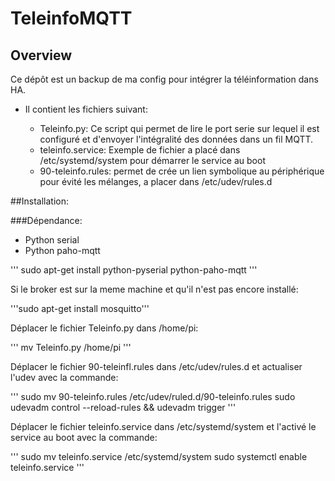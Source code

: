 # TeleinfoMQTT
## Overview

Ce dépôt est un backup de ma config pour intégrer la téléinformation dans HA.

* Il contient les fichiers suivant:

	* Teleinfo.py: Ce script qui permet de lire le port serie sur lequel il est configuré et d'envoyer l'intégralité des données dans un fil MQTT.
	* teleinfo.service: Exemple de fichier a placé dans /etc/systemd/system pour démarrer le service au boot
	* 90-teleinfo.rules: permet de crée un lien symbolique au périphérique pour évité les mélanges, a placer dans /etc/udev/rules.d


##Installation:

###Dépendance:

* Python serial
* Python paho-mqtt

'''
sudo apt-get install python-pyserial python-paho-mqtt
'''

Si le broker est sur la meme machine et qu'il n'est pas encore installé:

'''sudo apt-get install mosquitto'''

Déplacer le fichier Teleinfo.py dans /home/pi:

'''
mv Teleinfo.py /home/pi
'''

Déplacer le fichier 90-teleinfl.rules dans /etc/udev/rules.d et actualiser l'udev avec la commande:

'''
sudo mv 90-teleinfo.rules /etc/udev/ruled.d/90-teleinfo.rules
sudo udevadm control --reload-rules && udevadm trigger
'''

Déplacer le fichier teleinfo.service dans /etc/systemd/system et l'activé le service au boot avec la commande:

'''
sudo mv teleinfo.service /etc/systemd/system
sudo systemctl enable teleinfo.service
'''


